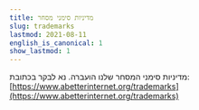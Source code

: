 ```yaml
---
title: מדיניות סימני מסחר
slug: trademarks
lastmod: 2021-08-11
english_is_canonical: 1
show_lastmod: 1
---
```


מדיניות סימני המסחר שלנו הועברה. נא לבקר בכתובת: [https://www.abetterinternet.org/trademarks](https://www.abetterinternet.org/trademarks)
